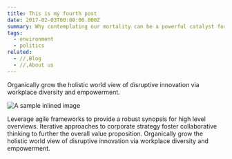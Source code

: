 ```yaml
---
title: This is my fourth post
date: 2017-02-03T00:00:00.000Z
summary: Why contemplating our mortality can be a powerful catalyst for change
tags:
  - environment
  - politics
related:
  - //,Blog
  - //,About us
---
```


Organically grow the holistic world view of disruptive innovation via workplace diversity and empowerment.

![A sample inlined image](/static/img/logo.png)

Leverage agile frameworks to provide a robust synopsis for high level overviews. Iterative approaches to corporate strategy foster collaborative thinking to further the overall value proposition. Organically grow the holistic world view of disruptive innovation via workplace diversity and empowerment.
